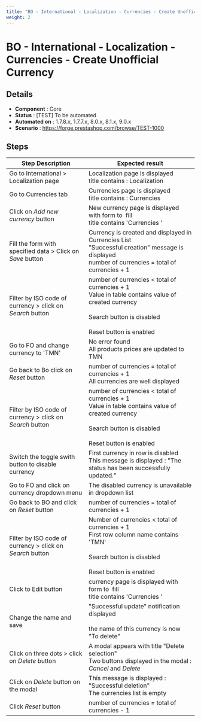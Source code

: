 ```yaml
---
title: "BO - International - Localization - Currencies - Create Unofficial Currency"
weight: 2
---
```


# BO - International - Localization - Currencies - Create Unofficial Currency
## Details
* **Component** : Core
* **Status** : [TEST] To be automated
* **Automated on** : 1.7.8.x, 1.7.7.x, 8.0.x, 8.1.x, 9.0.x
* **Scenario** : https://forge.prestashop.com/browse/TEST-1000

## Steps
| Step Description | Expected result |
| ----- | ----- |
| Go to International > Localization page | Localization page is displayed<br>title contains : Localization |
| Go to Currencies tab | Currencies page is displayed<br>title contains : Currencies |
| Click on *Add new currency* button | New currency page is displayed with form to  fill<br>title contains 'Currencies ' |
| Fill the form with specified data > Click on *Save* button | Currency is created and displayed in Currencies List<br>"Successful creation" message is displayed<br>number of currencies = total of currencies + 1 |
| Filter by ISO code of currency > click on *Search* button | number of currencies < total of currencies + 1<br>Value in table contains value of created currency<br><br>Search button is disabled<br><br>Reset button is enabled |
| Go to FO and change currency to 'TMN' | No error found<br>All products prices are updated to TMN |
| Go back to Bo click on *Reset* button | number of currencies = total of currencies + 1<br>All currencies are well displayed |
| Filter by ISO code of currency > click on *Search* button | number of currencies < total of currencies + 1<br>Value in table contains value of created currency<br><br>Search button is disabled<br><br>Reset button is enabled |
| Switch the toggle swith button to disable currency | First currency in row is disabled<br>This message is displayed : "The status has been successfully updated." |
| Go to FO and click on currency dropdown menu | The disabled currency is unavailable in dropdown list |
| Go back to BO and click on *Reset* button | number of currencies = total of currencies + 1 |
| Filter by ISO code of currency > click on *Search* button | Number of currencies < total of currencies + 1<br>First row column name contains 'TMN'<br><br>Search button is disabled<br><br>Reset button is enabled |
| Click to Edit button | currency page is displayed with form to  fill<br>title contains 'Currencies ' |
| Change the name and save | "Successful update" notification displayed<br><br>the name of this currency is now "To delete" |
| Click on three dots > click on *Delete* button | A modal appears with title "Delete selection"<br>Two buttons displayed in the modal : *Cancel* and *Delete* |
| Click on *Delete* button on the modal | This message is displayed : "Successful deletion"<br>The currencies list is empty |
| Click *Reset* button | number of currencies = total of currencies - 1 |
